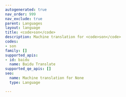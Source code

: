 ```yaml
---
autogenerated: true
nav_order: 999
nav_exclude: true
parent: Languages
layout: language
title: <code>son</code>
description: Machine translation for <code>son</code>
codes:
- son
family: []
supported_apis:
- id: baidu
  name: Baidu Translate
supported_qe_apis: []
seo:
  name: Machine translation for None
  type: Language

---
```


